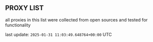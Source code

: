 ## PROXY LIST

all proxies in this list were collected from open sources and tested for functionality

last update: `2025-01-31 11:03:49.648764+00:00` UTC